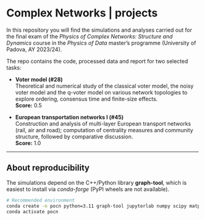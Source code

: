 # Complex Networks | projects

In this repository you will find the simulations and analyses carried out for the final exam of the *Physics of Complex Networks: Structure and Dynamics* course in the *Physics of Data* master’s programme (University of Padova, AY 2023/24).

The repo contains the code, processed data and report for two selected tasks:

- **Voter model (#28)**  
  Theoretical and numerical study of the classical voter model, the noisy voter model and the q-voter model on various network topologies to explore ordering, consensus time and finite-size effects.  
  **Score:** 0.5

- **European transportation networks I (#45)**  
  Construction and analysis of multi-layer European transport networks (rail, air and road); computation of centrality measures and community structure, followed by comparative discussion.  
  **Score:** 1.0

---

## About reproducibility

The simulations depend on the C++/Python library **graph-tool**, which is easiest to install via *conda-forge* (PyPI wheels are not available).

```bash
# Recommended environment
conda create -n pocn python=3.11 graph-tool jupyterlab numpy scipy matplotlib
conda activate pocn
